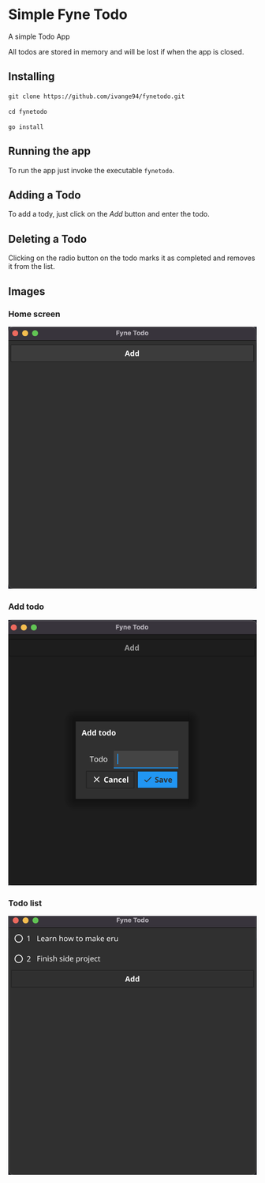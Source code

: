 # Simple Fyne Todo

A simple Todo App

All todos are stored in memory and will be lost if when the app is closed.

## Installing

`git clone https://github.com/ivange94/fynetodo.git`

`cd fynetodo`

`go install`

## Running the app

To run the app just invoke the executable `fynetodo`.

## Adding a Todo
To add a tody, just click on the *Add* button and enter the todo.

## Deleting a Todo
Clicking on the radio button on the todo marks it as completed and removes it from the list.

## Images

### Home screen
![Home Screen](screenshots/home-screen.png)

### Add todo
![Add todo screen](screenshots/add-todo.png)

### Todo list
![Todo list](screenshots/todo-list.png)
